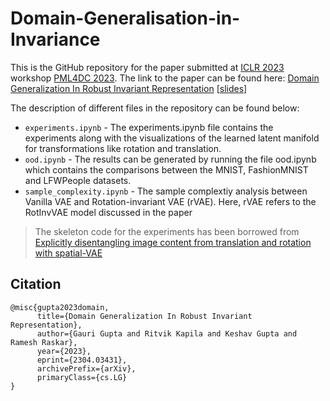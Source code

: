 # Domain-Generalisation-in-Invariance
This is the GitHub repository for the paper submitted at [ICLR 2023](https://iclr.cc/) workshop [PML4DC 2023](https://pml4dc.github.io/iclr2023/). The link to the paper can be found here: [Domain Generalization In Robust Invariant Representation](https://arxiv.org/abs/2304.03431) [[slides](https://drive.google.com/file/d/1HHr7lCHJwNCrxb3oGIwMP0V-8r5pgALj/view)]

The description of different files in the repository can be found below:
* ```experiments.ipynb``` - The experiments.ipynb file contains the experiments along with the visualizations of the learned latent manifold for transformations like rotation and translation.
* ```ood.ipynb``` - The results can be generated by running the file ood.ipynb which contains the comparisons between the MNIST, FashionMNIST and LFWPeople datasets.
* ```sample_complexity.ipynb``` - The sample complextiy analysis between Vanilla VAE and Rotation-invariant VAE (rVAE). Here, rVAE refers to the RotInvVAE model discussed in the paper
> The skeleton code for the experiments has been borrowed from [Explicitly disentangling image content from translation and rotation with spatial-VAE](https://proceedings.neurips.cc/paper/2019/hash/5a38a1eb24d99699159da10e71c45577-Abstract.html)

## Citation
```
@misc{gupta2023domain,
      title={Domain Generalization In Robust Invariant Representation}, 
      author={Gauri Gupta and Ritvik Kapila and Keshav Gupta and Ramesh Raskar},
      year={2023},
      eprint={2304.03431},
      archivePrefix={arXiv},
      primaryClass={cs.LG}
}
```
